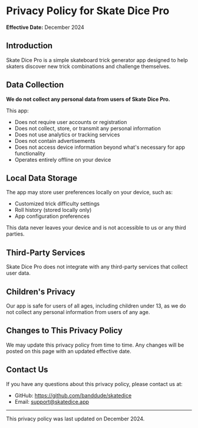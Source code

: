 # Privacy Policy for Skate Dice Pro

**Effective Date:** December 2024

## Introduction

Skate Dice Pro is a simple skateboard trick generator app designed to help skaters discover new trick combinations and challenge themselves.

## Data Collection

**We do not collect any personal data from users of Skate Dice Pro.**

This app:
- Does not require user accounts or registration
- Does not collect, store, or transmit any personal information
- Does not use analytics or tracking services
- Does not contain advertisements
- Does not access device information beyond what's necessary for app functionality
- Operates entirely offline on your device

## Local Data Storage

The app may store user preferences locally on your device, such as:
- Customized trick difficulty settings
- Roll history (stored locally only)
- App configuration preferences

This data never leaves your device and is not accessible to us or any third parties.

## Third-Party Services

Skate Dice Pro does not integrate with any third-party services that collect user data.

## Children's Privacy

Our app is safe for users of all ages, including children under 13, as we do not collect any personal information from users of any age.

## Changes to This Privacy Policy

We may update this privacy policy from time to time. Any changes will be posted on this page with an updated effective date.

## Contact Us

If you have any questions about this privacy policy, please contact us at:
- GitHub: https://github.com/banddude/skatedice
- Email: support@skatedice.app

---

This privacy policy was last updated on December 2024.
